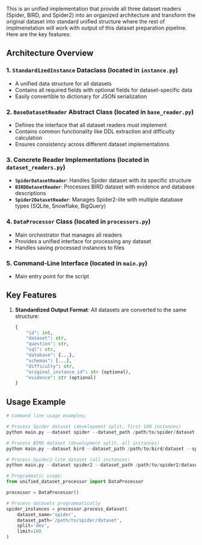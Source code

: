 This is an unified implementation that provide all three dataset readers (Spider, BIRD, and Spider2) into an organized architecture and transform the original dataset into standard unified structure where the rest of implmenetation will work with output of this dataset preparation pipeline. Here are the key features:

## Architecture Overview

### 1. **`StandardizedInstance` Dataclass** (located in `instance.py`)
- A unified data structure for all datasets
- Contains all required fields with optional fields for dataset-specific data
- Easily convertible to dictionary for JSON serialization

### 2. **`BaseDatasetReader` Abstract Class** (located in `base_reader.py`)
- Defines the interface that all dataset readers must implement
- Contains common functionality like DDL extraction and difficulty calculation
- Ensures consistency across different dataset implementations

### 3. **Concrete Reader Implementations** (located in `dataset_readers.py`)
- **`SpiderDatasetReader`**: Handles Spider dataset with its specific structure
- **`BIRDDatasetReader`**: Processes BIRD dataset with evidence and database descriptions
- **`Spider2DatasetReader`**: Manages Spider2-lite with multiple database types (SQLite, Snowflake, BigQuery)

### 4. **`DataProcessor` Class** (located in `processors.py`)
- Main orchestrator that manages all readers
- Provides a unified interface for processing any dataset
- Handles saving processed instances to files

### 5. **Command-Line Interface** (located in `main.py`)
- Main entry point for the script


## Key Features

1. **Standardized Output Format**: All datasets are converted to the same structure:
   ```python
   {
       "id": int,
       "dataset": str,
       "question": str,
       "sql": str,
       "database": {...},
       "schemas": [...],
       "difficulty": str,
       "original_instance_id": str (optional),
       "evidence": str (optional)
   }
   ```

## Usage Example

```python
# Command line usage examples:

# Process Spider dataset (development split, first 100 instances)
python main.py --dataset spider --dataset_path /path/to/spider/dataset --split dev --limit 100 --save_to_file --output_dir processed_data/spider

# Process BIRD dataset (development split, all instances)
python main.py --dataset bird --dataset_path /path/to/bird/dataset --split dev --save_to_file --output_dir processed_data/bird

# Process Spider2-lite dataset (all instances)
python main.py --dataset spider2 --dataset_path /path/to/spider2/dataset --dataset_type lite --save_to_file --output_dir processed_data/spider2

# Programmatic usage:
from unified_dataset_processor import DataProcessor

processor = DataProcessor()

# Process datasets programmatically
spider_instances = processor.process_dataset(
    dataset_name='spider',
    dataset_path='/path/to/spider/dataset',
    split='dev',
    limit=100
)
```
